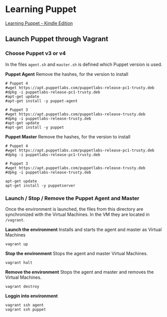 # Learning Puppet

[Learning Puppet - Kindle Edition](https://www.amazon.com/Learning-Puppet-Bill-Ward-ebook/dp/B01F4T7LBM)


## Launch Puppet through Vagrant

### Choose Puppet v3 or v4

In the files `agent.sh` and `master.sh` is defined which Puppet version is used. 

**Puppet Agent** Remove the hashes, for the version to install 

	# Puppet 4
	#wget https://apt.puppetlabs.com/puppetlabs-release-pc1-trusty.deb
	#dpkg -i puppetlabs-release-pc1-trusty.deb
	#apt-get update
	#apt-get install -y puppet-agent
	
	# Puppet 3
	#wget https://apt.puppetlabs.com/puppetlabs-release-trusty.deb
	#dpkg -i puppetlabs-release-trusty.deb
	#apt-get update
	#apt-get install -y puppet

**Puppet Master** Remove the hashes, for the version to install 

	# Puppet 4
	#wget https://apt.puppetlabs.com/puppetlabs-release-pc1-trusty.deb
	#dpkg -i puppetlabs-release-pc1-trusty.deb
	
	# Puppet 3
	#wget https://apt.puppetlabs.com/puppetlabs-release-trusty.deb
	#dpkg -i puppetlabs-release-trusty.deb
	
	apt-get update
	apt-get install -y puppetserver


### Launch / Stop / Remove the Puppet Agent and Master

Once the environment is launched, the files from this directory are synchronized with the
Virtual Machines. In the VM they are located in `/vagrant`. 


**Launch the environment** Installs and starts the agent and master as Virtual Machines

	vagrant up

**Stop the environment** Stops the agent and master Virtual Machines. 

	vagrant halt

**Remove the environment** Stops the agent and master and removes the Virtual Machines.

	vagrant destroy

**Loggin into environment**

	vagrant ssh agent
	vagrant ssh puppet

